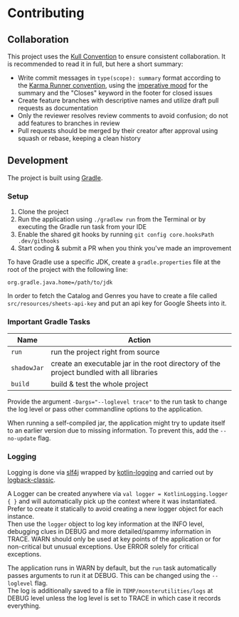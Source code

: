 # Contributing

## Collaboration

This project uses the [Kull Convention](https://xerus2000.github.io/kull) to ensure consistent collaboration. It is recommended to read it in full, but here a short summary:

- Write commit messages in `type(scope): summary` format according to the [Karma Runner convention](http://karma-runner.github.io/latest/dev/git-commit-msg.html), using the [imperative mood](https://chris.beams.io/posts/git-commit/#imperative) for the summary and the "Closes" keyword in the footer for closed issues
- Create feature branches with descriptive names and utilize draft pull requests as documentation
- Only the reviewer resolves review comments to avoid confusion; do not add features to branches in review
- Pull requests should be merged by their creator after approval using squash or rebase, keeping a clean history

## Development 

The project is built using [Gradle](https://gradle.org/).

### Setup

1. Clone the project
2. Run the application using `./gradlew run` from the Terminal or by executing the Gradle run task from your IDE
3. Enable the shared git hooks by running `git config core.hooksPath .dev/githooks`
4. Start coding & submit a PR when you think you've made an improvement

To have Gradle use a specific JDK, create a `gradle.properties` file at the root of the project with the following line:
```
org.gradle.java.home=/path/to/jdk
```

In order to fetch the Catalog and Genres you have to create a file called `src/resources/sheets-api-key` and put an api key for Google Sheets into it.

### Important Gradle Tasks

| Name        | Action                                                                                   |
|-------------|------------------------------------------------------------------------------------------|
| `run`       | run the project right from source                                                        |
| `shadowJar` | create an executable jar in the root directory of the project bundled with all libraries |
| `build`     | build & test the whole project                                                           |

Provide the argument `-Dargs="--loglevel trace"` to the run task to change the log level or pass other commandline options to the application.

When running a self-compiled jar, the application might try to update itself to an earlier version due to missing information. To prevent this, add the `--no-update` flag.

### Logging

Logging is done via [slf4j](https://www.slf4j.org) wrapped by [kotlin-logging](https://github.com/MicroUtils/kotlin-logging) and carried out by [logback-classic](https://logback.qos.ch).

A Logger can be created anywhere via `val logger = KotlinLogging.logger { }` and will automatically pick up the context where it was instantiated. Prefer to create it statically to avoid creating a new logger object for each instance.  
Then use the `logger` object to log key information at the INFO level, debugging clues in DEBUG and more detailed/spammy information in TRACE. WARN should only be used at key points of the application or for non-critical but unusual exceptions. Use ERROR solely for critical exceptions.

The application runs in WARN by default, but the `run` task automatically passes arguments to run it at DEBUG. This can be changed using the `--loglevel` flag.  
The log is additionally saved to a file in `TEMP/monsterutilities/logs` at DEBUG level unless the log level is set to TRACE in which case it records everything.
